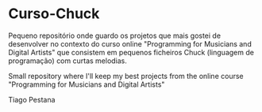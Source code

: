# Curso-Chuck

Pequeno repositório onde guardo os projetos que mais gostei de desenvolver no contexto do curso online "Programming for Musicians and Digital Artists" que consistem em pequenos ficheiros Chuck (linguagem  de programação) com curtas melodias.

Small repository where I'll keep my best projects from the online course "Programming for Musicians and Digital Artists"

Tiago Pestana
